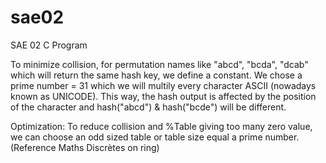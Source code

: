 # sae02
SAE 02 C Program


To minimize collision, for permutation names like "abcd", "bcda", "dcab" which will return the same hash key, we define a constant. We chose a prime number = 31 which we will multily every character ASCII (nowadays known as UNICODE). This way, the hash output is affected by the position of the character and hash("abcd") & hash("bcde") will be different.

Optimization:
    To reduce collision and %Table giving too many zero value, we can choose an odd sized table or table size equal a prime number. (Reference Maths Discrètes on ring)


